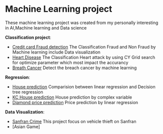 # Machine Learning project
These machine learning project was created from my personally interesting in AI,Machine learning and Data science

**Classification project**:
- [Credit card Fraud detection](https://github.com/Intraraksa/ML-projects/blob/master/Credit_fraud.ipynb) The Classification Fraud and Non Fraud by Machine learning include Data visualization
- [Heart Disease](https://github.com/Intraraksa/ML-projects/blob/master/Heart_Disease.ipynb) The Classification Heart attack by using CY Grid search for optimize parameter which most impact the accurancy
- [Breath Cancer](https://github.com/Intraraksa/ML-projects/blob/master/Breath_Cancer.ipynb) Detect the breach cancer by machine learning

**Regression**:
- [House prediction](https://github.com/Intraraksa/ML-projects/blob/master/Breath_Cancer.ipynb) Comparision between linear regression and  Decision tree regression
- [KC House prediction](https://github.com/Intraraksa/ML-projects/blob/master/KC%20house%20prediction.ipynb) House prediction by complex variable 
- [Diamond price prediction](https://github.com/Intraraksa/ML-projects/blob/master/diamonds.ipynb) Price prediction by linear regression

**Data Visualization**:
- [Sanfran Crime](https://github.com/Intraraksa/ML-projects/blob/master/Sanfran_crimes.ipynb) This project focus on vehicle thieft on Sanfran
- [Asian Game]
